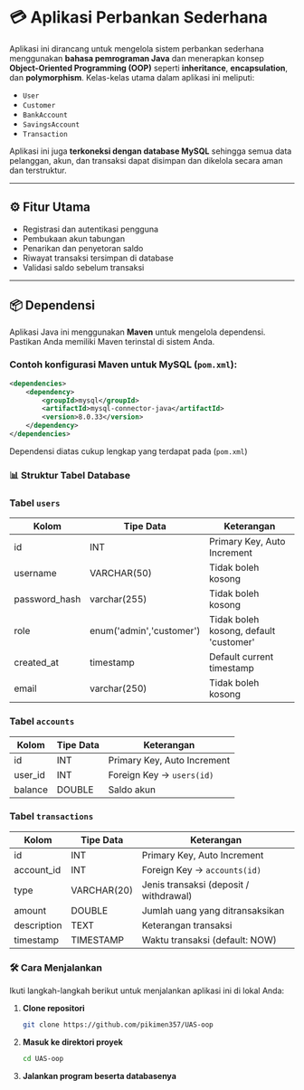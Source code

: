 # 💳 Aplikasi Perbankan Sederhana

Aplikasi ini dirancang untuk mengelola sistem perbankan sederhana menggunakan **bahasa pemrograman Java** dan menerapkan konsep **Object-Oriented Programming (OOP)** seperti **inheritance**, **encapsulation**, dan **polymorphism**. Kelas-kelas utama dalam aplikasi ini meliputi:

- `User`
- `Customer`
- `BankAccount`
- `SavingsAccount`
- `Transaction`

Aplikasi ini juga **terkoneksi dengan database MySQL** sehingga semua data pelanggan, akun, dan transaksi dapat disimpan dan dikelola secara aman dan terstruktur.

---

## ⚙️ Fitur Utama

- Registrasi dan autentikasi pengguna
- Pembukaan akun tabungan
- Penarikan dan penyetoran saldo
- Riwayat transaksi tersimpan di database
- Validasi saldo sebelum transaksi

---

## 📦 Dependensi

Aplikasi Java ini menggunakan **Maven** untuk mengelola dependensi. Pastikan Anda memiliki Maven terinstal di sistem Anda.

### Contoh konfigurasi Maven untuk MySQL (`pom.xml`):

```xml
<dependencies>
    <dependency>
        <groupId>mysql</groupId>
        <artifactId>mysql-connector-java</artifactId>
        <version>8.0.33</version>
    </dependency>
</dependencies>
```
Dependensi diatas cukup lengkap yang terdapat pada  (`pom.xml`)

### 📊 Struktur Tabel Database

### Tabel `users`

| Kolom     | Tipe Data     | Keterangan                 |
|-----------|---------------|----------------------------|
| id        | INT           | Primary Key, Auto Increment |
| username  | VARCHAR(50)   | Tidak boleh kosong         |
| password_hash  | varchar(255)  | Tidak boleh kosong         |
| role  | enum('admin','customer') | Tidak boleh kosong, default 'customer'         |
| created_at  | timestamp  | Default current timestamp       |
| email  | varchar(250)  | Tidak boleh kosong         |


### Tabel `accounts`

| Kolom     | Tipe Data | Keterangan                                  |
|-----------|-----------|---------------------------------------------|
| id        | INT       | Primary Key, Auto Increment                 |
| user_id   | INT       | Foreign Key → `users(id)`                   |
| balance   | DOUBLE    | Saldo akun                                   |

### Tabel `transactions`

| Kolom       | Tipe Data    | Keterangan                                  |
|-------------|--------------|---------------------------------------------|
| id          | INT          | Primary Key, Auto Increment                 |
| account_id  | INT          | Foreign Key → `accounts(id)`               |
| type        | VARCHAR(20)  | Jenis transaksi (deposit / withdrawal)     |
| amount      | DOUBLE       | Jumlah uang yang ditransaksikan            |
| description | TEXT         | Keterangan transaksi                        |
| timestamp   | TIMESTAMP    | Waktu transaksi (default: NOW)             |


### 🛠️ Cara Menjalankan

Ikuti langkah-langkah berikut untuk menjalankan aplikasi ini di lokal Anda:

1. **Clone repositori**
   ```bash
   git clone https://github.com/pikimen357/UAS-oop
2. **Masuk ke direktori proyek**
   ```bash
   cd UAS-oop

3. **Jalankan program beserta databasenya**


